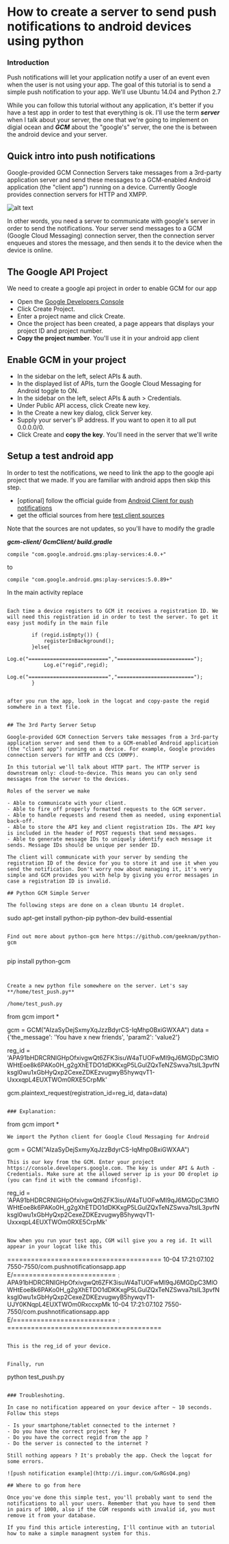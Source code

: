 # How to create a server to send push notifications to android devices using python

### Introduction

Push notifications will let your application notify a user of an event even when the user is not using your app. The goal of this tutorial is to send a simple push notification to your app. We'll use Ubuntu 14.04 and Python 2.7

While you can follow this tutorial without any application, it's better if you have a test app in order to test that everything is ok. I'll use the term ***server*** when I talk about your server, the one that we're going to implement on digial ocean and ***GCM*** about the "google's" server, the one the is between the android device and your server.

## Quick intro into push notifications

Google-provided GCM Connection Servers take messages from a 3rd-party application server and send these messages to a GCM-enabled Android application (the "client app") running on a device. Currently Google provides connection servers for HTTP and XMPP.

![alt text](https://developer.android.com/images/gcm/GCM-arch.png "arch")

In other words, you need a server to communicate with google's server in order to send the notifications. Your server send messages to a GCM (Google Cloud Messaging) connection server, then the connection server enqueues and stores the message, and then sends it to the device when the device is online.

## The Google API Project

We need to create a google api project in order to enable GCM for our app

- Open the [Google Developers Console](https://console.developers.google.com) 
- Click Create Project.
- Enter a project name and click Create.
- Once the project has been created, a page appears that displays your project ID and project number. 
- **Copy the project number**. You'll use it in your android app client

## Enable GCM in your project

- In the sidebar on the left, select APIs & auth.
- In the displayed list of APIs, turn the Google Cloud Messaging for Android toggle to ON.
- In the sidebar on the left, select APIs & auth > Credentials.
- Under Public API access, click Create new key.
- In the Create a new key dialog, click Server key.
- Supply your server's IP address. If you want to open it to all put 0.0.0.0/0.
- Click Create and **copy the key**. You'll need in the server that we'll write

## Setup a test android app

In order to test the notifications, we need to link the app to the google api project that we made. If you are familiar with android apps then skip this step.

- [optional] follow the official guide from [Android Client for push notifications](https://developer.android.com/google/gcm/client.html) 
- get the official sources from here [test client sources](https://code.google.com/p/gcm/) 

Note that the sources are not updates, so you'll have to modify the gradle 

***gcm-client/ GcmClient/ build.gradle***
~~~~
compile "com.google.android.gms:play-services:4.0.+"
~~~~

to 

~~~~
compile "com.google.android.gms:play-services:5.0.89+"
~~~~ 


In the main activity replace 

~~~~String SENDER_ID = "YOUR_PROJECT_NUMBER_HERE";~~~~

Each time a device registers to GCM it receives a registration ID. We will need this registration id in order to test the server. To get it easy just modify in the main file

~~~~
            if (regid.isEmpty()) {
                registerInBackground();
            }else{
                Log.e("==========================","=========================");
                Log.e("regid",regid);
                Log.e("==========================","=========================");
            }
~~~~

after you run the app, look in the logcat and copy-paste the regid somwhere in a text file.


## The 3rd Party Server Setup

Google-provided GCM Connection Servers take messages from a 3rd-party application server and send them to a GCM-enabled Android application (the "client app") running on a device. For example, Google provides connection servers for HTTP and CCS (XMPP).

In this tutorial we'll talk about HTTP part. The HTTP server is downstream only: cloud-to-device. This means you can only send messages from the server to the devices. 

Roles of the server we make

- Able to communicate with your client.
- Able to fire off properly formatted requests to the GCM server.
- Able to handle requests and resend them as needed, using exponential back-off.
- Able to store the API key and client registration IDs. The API key is included in the header of POST requests that send messages.
- Able to generate message IDs to uniquely identify each message it sends. Message IDs should be unique per sender ID.

The client will communicate with your server by sending the registration ID of the device for you to store it and use it when you send the notification. Don't worry now about managing it, it's very simple and GCM provides you with help by giving you error messages in case a registration ID is invalid.

## Python GCM Simple Server

The following steps are done on a clean Ubuntu 14 droplet.

~~~~ 
sudo apt-get install python-pip python-dev build-essential 
~~~~

Find out more about python-gcm here https://github.com/geeknam/python-gcm


~~~~ 
pip install python-gcm 
~~~~


Create a new python file somewhere on the server. Let's say **/home/test_push.py**

/home/test_push.py
~~~~
from gcm import *

gcm = GCM("AIzaSyDejSxmyXqJzzBdyrCS-IqMhp0BxiGWXAA")
data = {'the_message': 'You have x new friends', 'param2': 'value2'}

reg_id = 'APA91bHDRCRNIGHpOfxivgwQt6ZFK3isuW4aTUOFwMI9qJ6MGDpC3MlOWHtEoe8k6PAKo0H_g2gXhETDO1dDKKxgP5LGulZQxTeNZSwva7tsIL3pvfNksgl0wu1xGbHyQxp2CexeZDKEzvugwyB5hywqvT1-UxxxqpL4EUXTWOm0RXE5CrpMk'

gcm.plaintext_request(registration_id=reg_id, data=data)
~~~~

### Explanation:

~~~~ 
from gcm import *
~~~~
We import the Python client for Google Cloud Messaging for Android

~~~~ 
gcm = GCM("AIzaSyDejSxmyXqJzzBdyrCS-IqMhp0BxiGWXAA")
~~~~ 
This is our key from the GCM. Enter your project https://console.developers.google.com. The key is under API & Auth - Credentials. Make sure at the allowed server ip is your DO droplet ip (you can find it with the command ifconfig).

~~~~ 
reg_id = 'APA91bHDRCRNIGHpOfxivgwQt6ZFK3isuW4aTUOFwMI9qJ6MGDpC3MlOWHtEoe8k6PAKo0H_g2gXhETDO1dDKKxgP5LGulZQxTeNZSwva7tsIL3pvfNksgl0wu1xGbHyQxp2CexeZDKEzvugwyB5hywqvT1-UxxxqpL4EUXTWOm0RXE5CrpMk' 
~~~~

Now when you run your test app, CGM will give you a reg id. It will appear in your logcat like this

~~~~
=======================================
10-04 17:21:07.102    7550-7550/com.pushnotificationsapp.app E/==========================﹕ APA91bHDRCRNIGHpOfxivgwQt6ZFK3isuW4aTUOFwMI9qJ6MGDpC3MlOWHtEoe8k6PAKo0H_g2gXhETDO1dDKKxgP5LGulZQxTeNZSwva7tsIL3pvfNksgl0wu1xGbHyQxp2CexeZDKEzvugwyB5hywqvT1-UJY0KNqpL4EUXTWOm0RxccxpMk
10-04 17:21:07.102    7550-7550/com.pushnotificationsapp.app E/==========================﹕ =======================================
~~~~

This is the reg_id of your device. 


Finally, run

~~~~
python test_push.py
~~~~

### Troubleshoting. 

In case no notification appeared on your device after ~ 10 seconds. Follow this steps

- Is your smartphone/tablet connected to the internet ?
- Do you have the correct project key ?
- Do you have the correct regid from the app ?
- Do the server is connected to the internet ?

Still nothing appears ? It's probably the app. Check the logcat for some errors. 

![push notification example](http://i.imgur.com/GxRGsQ4.png)

## Where to go from here

Once you've done this simple test, you'll probably want to send the notifications to all your users. Remember that you have to send them in pairs of 1000, also if the CGM responds with invalid id, you must remove it from your database. 

If you find this article interesting, I'll continue with an tutorial how to make a simple managment system for this.

